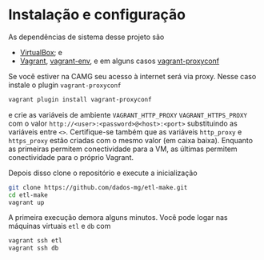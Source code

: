 # Instalação e configuração

As dependências de sistema desse projeto são

- [VirtualBox](https://www.virtualbox.org/); e
- [Vagrant](https://www.vagrantup.com/), [vagrant-env](https://github.com/gosuri/vagrant-env), e em alguns casos [vagrant-proxyconf](https://github.com/tmatilai/vagrant-proxyconf)

Se você estiver na CAMG seu acesso à internet será via proxy. Nesse caso instale o plugin `vagrant-proxyconf`

```bash
vagrant plugin install vagrant-proxyconf
```

e crie as variáveis de ambiente `VAGRANT_HTTP_PROXY` `VAGRANT_HTTPS_PROXY` com o valor `http://<user>:<password>@<host>:<port>` substituindo as variáveis entre `<>`. Certifique-se também que as variáveis `http_proxy` e `https_proxy` estão criadas com o mesmo valor (em caixa baixa). Enquanto as primeiras permitem conectividade para a VM, as últimas permitem conectividade para o próprio Vagrant.

Depois disso clone o repositório e execute a inicialização

```bash
git clone https://github.com/dados-mg/etl-make.git
cd etl-make
vagrant up
```

A primeira execução demora alguns minutos. Você pode logar nas máquinas virtuais `etl` e `db` com

```bash
vagrant ssh etl
vagrant ssh db
```